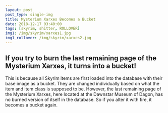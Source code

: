 ```yaml
---
layout: post
post_type: single-img
title: Mysterium Xarxes Becomes a Bucket
date: 2018-12-17 03:40:00
tags: [skyrim, shitter, ROLLOVER]
img1: /img/skyrim/xarxes1.jpg
img1_rollover: /img/skyrim/xarxes2.jpg
---
```

## If you try to burn the last remaining page of the Mysterium Xarxes, it turns into a bucket!

This is because all Skyrim items are first loaded into the database with their base image as a bucket. They are changed individually based on what the item and item class is supposed to be. However, the last remaining page of the Mysterium Xarxes, here located at the Dawnstar Museum of Dagon, has no burned version of itself in the database. So if you alter it with fire, it becomes a bucket again.
